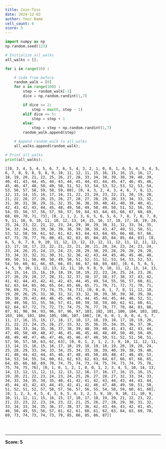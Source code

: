 ```yaml
---
title: Coin-Toss
date: 2024-12-02
author: Your Name
cell_count: 6
score: 5
---
```


```python
import numpy as np
np.random.seed(123)
```


```python
# Initialize all_walks
all_walks = [];
```


```python
for i in range(10) :

    # Code from before
    random_walk = [0]
    for x in range(100) :
        step = random_walk[-1]
        dice = np.random.randint(1,7)

        if dice <= 2:
            step = max(0, step - 1)
        elif dice <= 5:
            step = step + 1
        else:
            step = step + np.random.randint(1,7)
        random_walk.append(step)

    # Append random_walk to all_walks
    all_walks.append(random_walk);

# Print all_walks
print(all_walks);
```

    [[0, 3, 4, 5, 4, 5, 6, 7, 6, 5, 4, 3, 2, 1, 0, 0, 1, 6, 5, 4, 5, 4, 5, 6, 7, 8, 9, 8, 9, 8, 9, 10, 11, 12, 11, 15, 16, 15, 16, 15, 16, 17, 18, 19, 20, 21, 22, 25, 26, 27, 28, 33, 34, 38, 39, 38, 39, 40, 39, 40, 41, 43, 44, 45, 44, 43, 44, 45, 44, 43, 44, 45, 47, 46, 45, 46, 45, 46, 47, 48, 50, 49, 50, 51, 52, 53, 54, 53, 52, 53, 52, 53, 54, 53, 56, 57, 58, 59, 58, 59, 60], [0, 4, 3, 2, 4, 3, 4, 6, 7, 8, 13, 12, 13, 14, 15, 16, 17, 16, 21, 22, 23, 24, 23, 22, 21, 20, 19, 20, 21, 22, 28, 27, 26, 25, 26, 27, 28, 27, 28, 29, 28, 33, 34, 33, 32, 31, 30, 31, 30, 29, 31, 32, 35, 36, 38, 39, 40, 41, 40, 39, 40, 41, 42, 43, 42, 43, 44, 45, 48, 49, 50, 49, 50, 49, 50, 51, 52, 56, 55, 54, 55, 56, 57, 56, 57, 56, 57, 59, 64, 63, 64, 65, 66, 67, 68, 69, 68, 69, 70, 71, 73], [0, 2, 1, 2, 3, 6, 5, 6, 5, 6, 7, 8, 7, 8, 7, 8, 9, 11, 10, 9, 10, 11, 10, 12, 13, 14, 15, 16, 17, 18, 17, 18, 19, 24, 25, 24, 23, 22, 21, 22, 23, 24, 29, 30, 29, 30, 31, 32, 33, 34, 35, 34, 33, 34, 33, 39, 38, 39, 38, 39, 38, 39, 43, 47, 49, 51, 50, 51, 53, 52, 58, 59, 61, 62, 61, 62, 63, 64, 63, 64, 65, 66, 68, 67, 66, 67, 73, 78, 77, 76, 80, 81, 82, 83, 85, 84, 85, 84, 85, 84, 83], [0, 6, 5, 6, 7, 8, 9, 10, 11, 12, 13, 12, 13, 12, 11, 12, 11, 12, 11, 12, 13, 17, 18, 17, 23, 22, 21, 22, 21, 20, 21, 20, 24, 23, 24, 23, 24, 23, 24, 26, 25, 24, 23, 24, 23, 28, 29, 30, 29, 28, 29, 28, 29, 28, 33, 34, 33, 32, 31, 30, 31, 32, 36, 42, 43, 44, 45, 46, 45, 46, 48, 49, 50, 51, 50, 49, 50, 49, 50, 51, 52, 51, 52, 53, 54, 53, 52, 53, 54, 59, 60, 61, 66, 65, 66, 65, 66, 67, 68, 69, 68], [0, 6, 5, 6, 5, 4, 5, 9, 10, 11, 12, 13, 12, 11, 10, 9, 8, 9, 10, 11, 12, 13, 14, 13, 14, 15, 14, 15, 16, 19, 18, 19, 18, 19, 22, 23, 24, 25, 24, 23, 26, 27, 28, 29, 28, 27, 28, 31, 32, 37, 38, 37, 38, 37, 38, 37, 43, 42, 41, 42, 44, 43, 42, 41, 42, 43, 44, 45, 49, 54, 55, 56, 57, 60, 61, 62, 63, 64, 65, 66, 65, 64, 65, 66, 65, 71, 70, 71, 72, 71, 70, 71, 70, 69, 75, 74, 73, 74, 75, 74, 73], [0, 0, 0, 1, 7, 8, 11, 12, 18, 19, 20, 26, 25, 31, 30, 31, 32, 33, 32, 38, 39, 38, 39, 38, 39, 38, 39, 38, 39, 43, 44, 46, 45, 46, 45, 44, 45, 44, 45, 44, 48, 52, 51, 50, 49, 50, 51, 55, 56, 57, 61, 60, 59, 58, 59, 60, 62, 61, 60, 61, 62, 64, 67, 72, 73, 72, 73, 74, 75, 76, 77, 76, 77, 78, 84, 83, 88, 87, 91, 90, 94, 93, 96, 97, 96, 97, 103, 102, 101, 100, 104, 103, 102, 103, 104, 103, 104, 105, 106, 107, 106], [0, 0, 0, 1, 0, 0, 4, 5, 7, 11, 17, 16, 15, 16, 17, 18, 17, 18, 17, 18, 19, 18, 17, 18, 19, 20, 21, 22, 23, 24, 25, 26, 27, 33, 32, 35, 36, 35, 34, 35, 36, 37, 36, 35, 34, 33, 34, 35, 36, 37, 38, 39, 40, 39, 40, 41, 43, 42, 43, 44, 47, 49, 50, 49, 48, 47, 46, 45, 46, 45, 46, 48, 49, 50, 49, 50, 49, 48, 49, 48, 47, 46, 47, 46, 45, 46, 47, 48, 50, 51, 52, 51, 50, 51, 57, 56, 57, 58, 63, 62, 63], [0, 0, 1, 2, 1, 2, 3, 9, 10, 11, 12, 11, 13, 14, 15, 16, 15, 16, 17, 18, 19, 18, 19, 18, 19, 20, 19, 20, 24, 25, 28, 29, 33, 34, 33, 34, 35, 34, 33, 38, 39, 40, 39, 38, 39, 40, 41, 40, 44, 43, 44, 45, 46, 47, 48, 49, 50, 49, 48, 47, 48, 49, 53, 54, 53, 54, 55, 54, 60, 61, 62, 63, 62, 63, 64, 67, 66, 67, 66, 65, 64, 65, 66, 68, 69, 70, 74, 75, 74, 73, 74, 75, 74, 73, 74, 75, 76, 75, 74, 75, 76], [0, 1, 0, 1, 2, 1, 0, 0, 1, 2, 3, 4, 5, 10, 14, 13, 14, 13, 12, 11, 12, 11, 12, 13, 12, 16, 17, 16, 17, 16, 15, 16, 15, 19, 20, 21, 22, 23, 24, 23, 24, 25, 26, 27, 28, 27, 32, 33, 34, 33, 34, 33, 34, 35, 34, 35, 40, 41, 42, 41, 42, 43, 44, 43, 44, 43, 44, 45, 44, 43, 42, 43, 44, 43, 42, 41, 42, 46, 47, 48, 49, 50, 51, 50, 51, 52, 51, 52, 57, 58, 57, 56, 57, 56, 55, 54, 58, 59, 60, 61, 60], [0, 1, 2, 3, 4, 5, 4, 3, 6, 5, 4, 3, 2, 3, 9, 10, 9, 10, 11, 10, 9, 10, 11, 12, 11, 15, 16, 15, 17, 18, 17, 18, 19, 20, 21, 22, 23, 22, 21, 22, 23, 22, 23, 24, 23, 22, 21, 25, 26, 27, 28, 29, 30, 31, 32, 33, 34, 33, 34, 35, 36, 37, 38, 37, 36, 42, 43, 44, 43, 42, 41, 45, 46, 50, 49, 55, 56, 57, 61, 62, 61, 60, 61, 62, 63, 64, 63, 69, 70, 69, 73, 74, 73, 74, 73, 79, 85, 86, 85, 86, 87]]



```python

```


```python

```


```python

```


---
**Score: 5**

